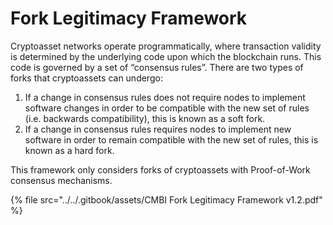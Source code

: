 # Fork Legitimacy Framework

Cryptoasset networks operate programmatically, where transaction validity is determined by the underlying code upon which the blockchain runs. This code is governed by a set of “consensus rules”. There are two types of forks that cryptoassets can undergo:

1. If a change in consensus rules does not require nodes to implement software changes in order to be compatible with the new set of rules (i.e. backwards compatibility), this is known as a soft fork.&#x20;
2. If a change in consensus rules requires nodes to implement new software in order to remain compatible with the new set of rules, this is known as a hard fork.&#x20;

This framework only considers forks of cryptoassets with Proof-of-Work consensus mechanisms.

{% file src="../../.gitbook/assets/CMBI Fork Legitimacy Framework v1.2.pdf" %}
